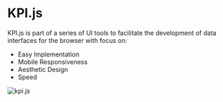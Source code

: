 # KPI.js

KPI.js is part of a series of UI tools to facilitate the development of data interfaces for the browser with focus on:

- Easy Implementation
- Mobile Responsiveness
- Aesthetic Design
- Speed

![kpi.js](http://michelwright.com/kpi-js-sample.gif)
